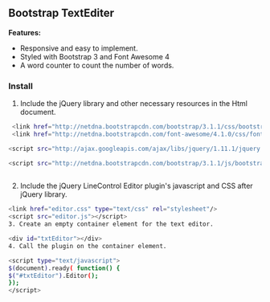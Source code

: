 ## Bootstrap TextEditer


**Features:**

- Responsive and easy to implement.
- Styled with Bootstrap 3 and Font Awesome 4
- A word counter to count the number of words.

### Install


1. Include the jQuery library and other necessary resources in the Html document.
```sh
 <link href="http://netdna.bootstrapcdn.com/bootstrap/3.1.1/css/bootstrap.min.css" rel="stylesheet">
 <link href="http://netdna.bootstrapcdn.com/font-awesome/4.1.0/css/font-awesome.min.css" rel="stylesheet">

<script src="http://ajax.googleapis.com/ajax/libs/jquery/1.11.1/jquery.min.js"></script>

<script src="http://netdna.bootstrapcdn.com/bootstrap/3.1.1/js/bootstrap.min.js"></script>
 
```




2. Include the jQuery LineControl Editor plugin's javascript and CSS after jQuery library.
```sh
<link href="editor.css" type="text/css" rel="stylesheet"/>
<script src="editor.js"></script>
3. Create an empty container element for the text editor.

<div id="txtEditor"></div> 
4. Call the plugin on the container element.

<script type="text/javascript">
$(document).ready( function() {
$("#txtEditor").Editor();                    
});
</script>
```
